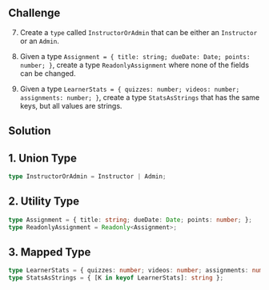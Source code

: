 ﻿
## Challenge

7.  Create a  `type`  called  `InstructorOrAdmin`  that can be either an  `Instructor`  or an  `Admin`.
    
8.  Given a type  `Assignment = { title: string; dueDate: Date; points: number; }`, create a type  `ReadonlyAssignment`  where none of the fields can be changed.
    
9.  Given a type  `LearnerStats = { quizzes: number; videos: number; assignments: number; }`, create a type  `StatsAsStrings`  that has the same keys, but all values are strings.
##  Solution 

## 1. Union Type
   ```typescript
type InstructorOrAdmin = Instructor | Admin;
 ```
## 2. Utility Type
   ```typescript
type Assignment = { title: string; dueDate: Date; points: number; };
type ReadonlyAssignment = Readonly<Assignment>;
 ```
## 3. Mapped Type
   ```typescript
type LearnerStats = { quizzes: number; videos: number; assignments: number; };
type StatsAsStrings = { [K in keyof LearnerStats]: string };
   ``` 


 

